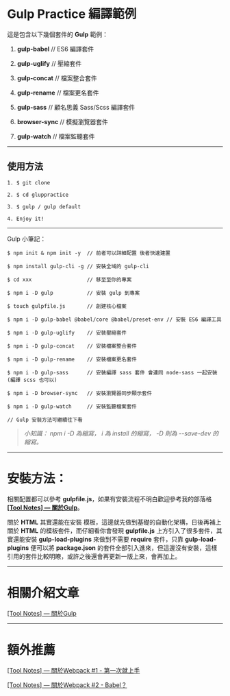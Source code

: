 # Gulp Practice 編譯範例

這是包含以下幾個套件的 **Gulp** 範例：

1. **gulp-babel**   // ES6 編譯套件

2. **gulp-uglify**  // 壓縮套件

3. **gulp-concat**  // 檔案整合套件

4. **gulp-rename**  // 檔案更名套件

5. **gulp-sass**    // 顧名思義 Sass/Scss 編譯套件

6. **browser-sync** // 模擬瀏覽器套件

7. **gulp-watch**   // 檔案監聽套件

---

## 使用方法

```
1. $ git clone 

2. $ cd gluppractice

3. $ gulp / gulp default

4. Enjoy it!
```

---

Gulp 小筆記：

```
$ npm init & npm init -y  // 前者可以詳細配置 後者快速建置

$ npm install gulp-cli -g // 安裝全域的 gulp-cli

$ cd xxx                  // 移至至你的專案

$ npm i -D gulp           // 安裝 gulp 到專案

$ touch gulpfile.js       // 創建核心檔案

$ npm i -D gulp-babel @babel/core @babel/preset-env // 安裝 ES6 編譯工具

$ npm i -D gulp-uglify    // 安裝壓縮套件

$ npm i -D gulp-concat    // 安裝檔案整合套件

$ npm i -D gulp-rename    // 安裝檔案更名套件

$ npm i -D gulp-sass      // 安裝編譯 sass 套件 會連同 node-sass 一起安裝(編譯 scss 也可以)

$ npm i -D browser-sync   // 安裝瀏覽器同步顯示套件

$ npm i -D gulp-watch     // 安裝監聽檔案套件

// Gulp 安裝方法可繼續往下看

```

> *小知識： npm i -D 為縮寫， i 為 install 的縮寫， -D 則為 --save-dev 的縮寫。*

---

# 安裝方法：

相關配置都可以參考 **gulpfile.js**，如果有安裝流程不明白歡迎參考我的部落格 **[[Tool Notes] — 關於Gulp](https://rexhung0302.github.io/2020/05/05/20200506/)**。

關於 **HTML** 其實還能在安裝 模板，這邊就先做到基礎的自動化架構，日後再補上關於 **HTML** 的模板套件，而仔細看你會發現 **gulpfile.js** 上方引入了很多套件，其實還能安裝 **gulp-load-plugins** 來做到不需要 **require** 套件，只靠 **gulp-load-plugins** 便可以將 **package.json** 的套件全部引入進來，但這邊沒有安裝，這樣引用的套件比較明瞭，或許之後還會再更新一版上來，會再加上。

---

# 相關介紹文章

[[Tool Notes] — 關於Gulp](https://rexhung0302.github.io/2020/05/05/20200506/)

---

# 額外推薦

[[Tool Notes] — 關於Webpack #1 - 第一次就上手](https://rexhung0302.github.io/2019/06/18/20190618/)

[[Tool Notes] — 關於Webpack #2 - Babel？](https://rexhung0302.github.io/2020/03/21/20200321/)